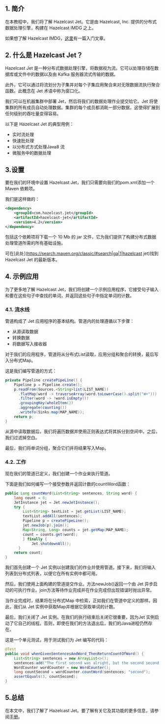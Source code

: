 ## 1. 简介

在本教程中，我们将了解 Hazelcast Jet。它是由 Hazelcast, Inc. 提供的分布式数据处理引擎，构建在 Hazelcast IMDG 之上。

如果想了解 Hazelcast IMDG，[这里](https://www.baeldung.com/java-hazelcast)有一篇入门文章。

## 2. 什么是 Hazelcast Jet？

Hazelcast Jet 是一种分布式数据处理引擎，将数据视为流。它可以处理存储在数据库或文件中的数据以及由 Kafka 服务器流式传输的数据。

此外，它可以通过将流划分为子集并对每个子集应用聚合来对无限数据流执行聚合函数。此概念在 Jet 术语中称为窗口化。

我们可以在机器集群中部署 Jet，然后将我们的数据处理作业提交给它。Jet 将使集群的所有成员自动处理数据。集群的每个成员都消耗一部分数据，这使得扩展到任何级别的吞吐量变得容易。

以下是 Hazelcast Jet 的典型用例：

-   实时流处理
-   快速批处理
-   以分布式方式处理Java8 流
-   微服务中的数据处理

## 3.设置

要在我们的环境中设置 Hazelcast Jet，我们只需要向我们的pom.xml添加一个 Maven 依赖项。

我们是这样做的：

```xml
<dependency>
    <groupId>com.hazelcast.jet</groupId>
    <artifactId>hazelcast-jet</artifactId>
    <version>4.2</version>
</dependency>
```

包括这个依赖项将下载一个 10 Mb 的 jar 文件，它为我们提供了构建分布式数据处理管道所需的所有基础设施。

可在[此处](https://search.maven.org/classic/#search|ga|1|hazelcast jet)找到 Hazelcast Jet 的最新版本。

## 4. 示例应用

为了更多地了解 Hazelcast Jet，我们将创建一个示例应用程序，它接受句子输入和要在这些句子中查找的单词，并返回这些句子中指定单词的计数。

### 4.1. 流水线

管道构成了 Jet 应用程序的基本结构。管道内的处理遵循以下步骤：

-   从源读取数据
-   转换数据
-   将数据写入接收器

对于我们的应用程序，管道将从分布式List读取，应用分组和聚合的转换，最后写入分布式Map。

这是我们编写管道的方式：

```java
private Pipeline createPipeLine() {
    Pipeline p = Pipeline.create();
    p.readFrom(Sources.<String>list(LIST_NAME))
      .flatMap(word -> traverseArray(word.toLowerCase().split("W+")))
      .filter(word -> !word.isEmpty())
      .groupingKey(wholeItem())
      .aggregate(counting())
      .writeTo(Sinks.map(MAP_NAME));
    return p;
}
```

从源中读取数据后，我们将遍历数据并使用正则表达式将其拆分到空间中。之后，我们过滤掉空白。

最后，我们将单词分组，聚合它们并将结果写入Map。

### 4.2. 工作

现在我们的管道已定义，我们创建一个作业来执行管道。

下面是我们如何编写一个接受参数并返回计数的countWord函数：

```java
public Long countWord(List<String> sentences, String word) {
    long count = 0;
    JetInstance jet = Jet.newJetInstance();
    try {
        List<String> textList = jet.getList(LIST_NAME);
        textList.addAll(sentences);
        Pipeline p = createPipeLine();
        jet.newJob(p).join();
        Map<String, Long> counts = jet.getMap(MAP_NAME);
        count = counts.get(word);
        } finally {
            Jet.shutdownAll();
      }
    return count;
}
```

我们首先创建一个 Jet 实例以创建我们的作业并使用管道。接下来，我们将输入列表到分布式列表，以便它在所有实例中都可用。

然后，我们使用上面构建的管道提交作业。方法newJob()返回一个由 Jet 异步启动的可执行作业。join方法等待作业完成并在作业完成但出现错误时抛出异常。

当作业完成时，结果将在分布式Map 中检索，正如我们在管道中定义的那样。因此，我们从 Jet 实例中获取Map并根据它获取单词的计数。

最后，我们关闭了 Jet 实例。在我们的执行结束后关闭它很重要，因为Jet 实例启动了它自己的线程。否则，即使在我们的方法退出后，我们的Java进程仍然存在。

这是一个单元测试，用于测试我们为 Jet 编写的代码：

```java
@Test
public void whenGivenSentencesAndWord_ThenReturnCountOfWord() {
    List<String> sentences = new ArrayList<>();
    sentences.add("The first second was alright, but the second second was tough.");
    WordCounter wordCounter = new WordCounter();
    long countSecond = wordCounter.countWord(sentences, "second");
    assertEquals(3, countSecond);
}
```

## 5.总结

在本文中，我们了解了 Hazelcast Jet。要了解有关它及其功能的更多信息，请参阅[手册](https://docs.hazelcast.com/imdg/4.2/)。